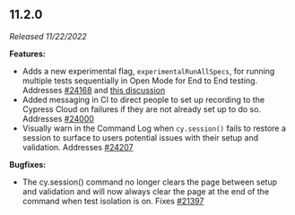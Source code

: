 ## 11.2.0

_Released 11/22/2022_

**Features:**

- Adds a new experimental flag, `experimentalRunAllSpecs`, for running multiple
  tests sequentially in Open Mode for End to End testing. Addresses
  [#24168](https://github.com/cypress-io/cypress/issues/24168) and
  [this discussion](https://github.com/cypress-io/cypress/discussions/21628)
- Added messaging in CI to direct people to set up recording to the Cypress
  Cloud on failures if they are not already set up to do so. Addresses
  [#24000](https://github.com/cypress-io/cypress/issues/24000)
- Visually warn in the Command Log when `cy.session()` fails to restore a
  session to surface to users potential issues with their setup and validation.
  Addresses [#24207](https://github.com/cypress-io/cypress/issues/24207)

**Bugfixes:**

- The cy.session() command no longer clears the page between setup and
  validation and will now always clear the page at the end of the command when
  test isolation is on. Fixes
  [#21397](https://github.com/cypress-io/cypress/issues/21397)

